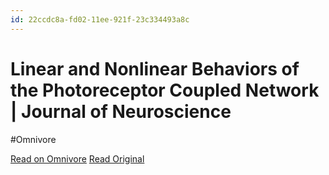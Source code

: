 ```yaml
---
id: 22ccdc8a-fd02-11ee-921f-23c334493a8c
---
```


# Linear and Nonlinear Behaviors of the Photoreceptor Coupled Network | Journal of Neuroscience
#Omnivore

[Read on Omnivore](https://omnivore.app/me/linear-and-nonlinear-behaviors-of-the-photoreceptor-coupled-netw-18eedfaa297)
[Read Original](https://www.jneurosci.org/content/44/16/e1433232024?rss=1)

